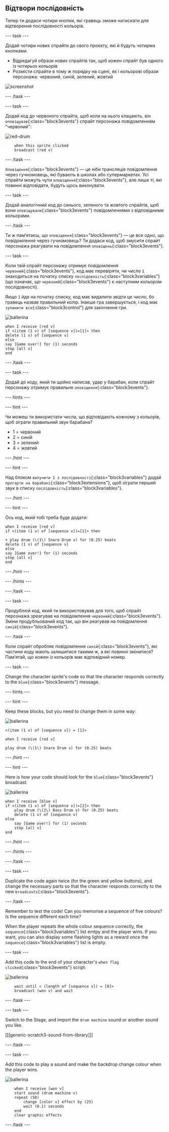 ## Відтвори послідовність

Тепер ти додаси чотири кнопки, які гравець зможе натискати для відтворення послідовності кольорів.

\--- task \---

Додай чотири нових спрайти до свого проєкту, які й будуть чотирма кнопками.

+ Відредагуй образи нових спрайтів так, щоб кожен спрайт був одного із чотирьох кольорів
+ Розмісти спрайти в тому ж порядку на сцені, як і кольорові образи персонажа: червоний, синій, зелений, жовтий

![screenshot](images/colour-drums.png)

\--- /task \---

\--- task \---

Додай код до червоного спрайта, щоб коли на нього клацають, він `оповіщував`{:class="block3events"} спрайт персонажа повідомленням "червоний":

![red-drum](images/red_drum.png)

```blocks3
    when this sprite clicked
    broadcast (red v)
```

\--- /task \---

`Оповіщення`{:class="block3events"} — це ніби трансляція повідомлення через гучномовець, які бувають в школах або супермаркетах. Усі спрайти можуть чути `оповіщення`{:class="block3events"}, але лише ті, які повинні відповідати, будуть щось виконувати.

\--- task \---

Додай аналогічний код до синього, зеленого та жовтого спрайтів, щоб вони `оповіщували`{:class="block3events"} повідомленнями з відповідними кольорами.

\--- /task \---

Ти ж пам’ятаєш, що `оповіщення`{:class="block3events"} — це все одно, що повідомлення через гучномовець? Ти додаси код, щоб змусити спрайт персонажа реагувати на повідомлення `оповіщень`{:class="block3events"}.

\--- task \---

Коли твій спрайт персонажу отримує повідомлення `червоний`{:class="block3events"}, код має перевіряти, чи число `1` знаходиться на початку списку `послідовність`{:class="block3variables"} (що означає, що `червоний`{:class="block3events"} є наступним кольором послідовності).

Якщо `1` йде на початку списку, код має видалити звідти це число, бо гравець назвав правильний колір. Інакше гра завершується, і код має `зупинити все`{:class="block3control"} для закінчення гри.

![ballerina](images/ballerina.png)

```blocks3
when I receive [red v]
if <(item (1 v) of [sequence v])=[1]> then
delete (1 v) of [sequence v]
else
say [Game over!] for (1) seconds
stop [all v]
end
```

\--- /task \---

\--- task \---

Додай до коду, який ти щойно написав, удар у барабан, коли спрайт персонажу отримує правильне `оповіщення`{:class="block3events"}.

\--- hints \---

\--- hint \---

Чи можеш ти використати числа, що відповідають кожному з кольорів, щоб зіграти правильний звук барабана?

+ 1 = червоний
+ 2 = синій
+ 3 = зелений
+ 4 = жовтий

\--- /hint \---

\--- hint \---

Над блоком `вилучити 1 з послідовності`{:class="block3variables"} додай `прогарти на барабані`{:class="block3extensions"}, щоб зіграти перший звук в списку `послідовність`{:class="block3variables"}.

\--- /hint \---

\--- hint \---

Ось код, який тобі треба буде додати:

```blocks3
when I receive [red v]
if <(item (1 v) of [sequence v])=[1]> then

+ play drum (\(1\) Snare Drum v) for (0.25) beats
delete (1 v) of [sequence v]
else
say [Game over!] for (1) seconds
stop [all v]
end
```

\--- /hint \---

\--- /hints \---

\--- /task \---

\--- task \---

Продублюй код, який ти використовував для того, щоб спрайт персонажа зреагував на повідомлення `червоний`{:class="block3events"}. Зміни продубльований код так, що він реагував на повідомлення `синій`{:class="block3events"}.

\--- /task \---

Коли спрайт обробляє повідомлення `синій`{:class="block3events"}, які частини коду мають залишитися такими ж, а які повинні змінитися? Пам’ятай, що кожен із кольорів має відповідний номер.

\--- task \---

Change the character sprite's code so that the character responds correctly to the `blue`{:class="block3events"} message.

\--- hints \---

\--- hint \---

Keep these blocks, but you need to change them in some way:

![ballerina](images/ballerina.png)

```blocks3
<(item (1 v) of [sequence v]) = [1]>

when I receive [red v]

play drum (\(1\) Snare Drum v) for (0.25) beats
```

\--- /hint \---

\--- hint \---

Here is how your code should look for the `blue`{:class="block3events"} broadcast.

![ballerina](images/ballerina.png)

```blocks3
when I receive [blue v]
if <(item (1 v) of [sequence v])=[2]> then
    play drum (\(2\) Bass Drum v) for (0.25) beats
    delete (1 v) of [sequence v]
else
    say [Game over!] for (1) seconds
    stop [all v]
end
```

\--- /hint \---

\--- /hints \---

\--- /task \---

\--- task \---

Duplicate the code again twice (for the green and yellow buttons), and change the necessary parts so that the character responds correctly to the new `broadcasts`{:class="block3events"}.

\--- /task \---

Remember to test the code! Can you memorise a sequence of five colours? Is the sequence different each time?

When the player repeats the whole colour sequence correctly, the `sequence`{:class="block3variables"} list emtpy and the player wins. If you want, you can also display some flashing lights as a reward once the `sequence`{:class="block3variables"} list is empty.

\--- task \---

Add this code to the end of your character's `when flag clicked`{:class="block3events"} script:

![ballerina](images/ballerina.png)

```blocks3
    wait until < (length of [sequence v]) = [0]>
    broadcast (won v) and wait
```

\--- /task \---

\--- task \---

Switch to the Stage, and import the `drum machine` sound or another sound you like.

[[[generic-scratch3-sound-from-library]]]

\--- /task \---

\--- task \---

Add this code to play a sound and make the backdrop change colour when the player wins.

![ballerina](images/stage.png)

```blocks3
    when I receive [won v]
    start sound (drum machine v)
    repeat (50)
        change [color v] effect by (25)
        wait (0.1) seconds
    end
    clear graphic effects
```

\--- /task \---
